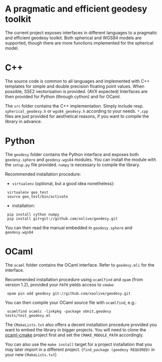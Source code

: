 A pragmatic and efficient geodesy toolkit
=========================================

The current project exposes interfaces in different languages to a pragmatic and efficient geodesy toolkit. Both spherical and WGS84 models are supported, though there are more functions implemented for the spherical model.

# C++

The source code is common to all languages and implemented with C++ templates for simple and double precision floating point values. When possible, SSE2 vectorisation is provided. (AVX expected) Interfaces are then provided for Python (through cython) and for OCaml.

The `src` folder contains the C++ implementation. Simply include resp. `spherical_geodesy.h` or `wgs84_geodesy.h` according to your needs. `*.cpp` files are just provided for aesthetical reasons, if you want to compile the library in advance.

# Python

The `geodesy` folder contains the Python interface and exposes both `geodesy.sphere` and `geodesy.wgs84` modules. You can install the module with the `setup.py` file provided. `numpy` is necessary to compile the library.

Recommended installation procedure:
- `virtualenv` (optional, but a good idea nonetheless):
```
 virtualenv geo_test
 source geo_test/bin/activate
```
- installation:
```
 pip install cython numpy
 pip install git+git://github.com/xolive/geodesy.git
```
You can then read the manual embedded in `geodesy.sphere` and `geodesy.wgs84`

# OCaml

The `ocaml` folder contains the OCaml interface. Refer to `geodesy.mli` for the interface.

Recommended installation procedure using `ocamlfind` and `opam` (from version 1.2), provided your `PATH` yields access to `cmake`:
```
 opam pin add geodesy git://github.com/xoolive/geodesy.git
```
You can then compile your OCaml source file with `ocamlfind`, e.g.:
```
 ocamlfind ocamlc -linkpkg -package oUnit,geodesy tests/test_geodesy.ml
```

The `CMakeLists.txt` also offers a decent installation procedure provided you want to embed the library in bigger projects. You will need to clone the [ocaml-cmake](https://github.com/ocaml-cmake/ocaml-cmake) project first and set the `CMAKE_MODULE_PATH` accordingly.

You can also use the `make install` target for a project installation that you may later import in a different project. (`find_package (geodesy REQUIRED)` in your new `CMakeLists.txt`)


